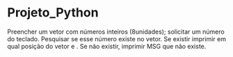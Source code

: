 # Projeto_Python
Preencher um vetor com números inteiros (8unidades); solicitar um número do teclado. Pesquisar se esse número existe no vetor. Se existir imprimir em qual posição do vetor e . Se não existir, imprimir MSG que não existe. 

